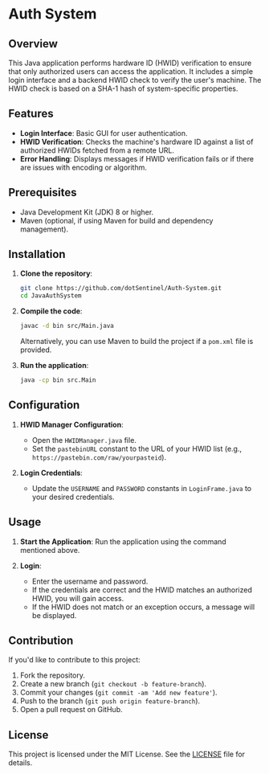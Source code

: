 # Auth System

## Overview

This Java application performs hardware ID (HWID) verification to ensure that only authorized users can access the application. It includes a simple login interface and a backend HWID check to verify the user's machine. The HWID check is based on a SHA-1 hash of system-specific properties.

## Features

- **Login Interface**: Basic GUI for user authentication.
- **HWID Verification**: Checks the machine's hardware ID against a list of authorized HWIDs fetched from a remote URL.
- **Error Handling**: Displays messages if HWID verification fails or if there are issues with encoding or algorithm.

## Prerequisites

- Java Development Kit (JDK) 8 or higher.
- Maven (optional, if using Maven for build and dependency management).

## Installation

1. **Clone the repository**:

   ```bash
   git clone https://github.com/dotSentinel/Auth-System.git
   cd JavaAuthSystem
   ```

2. **Compile the code**:

   ```bash
   javac -d bin src/Main.java
   ```

   Alternatively, you can use Maven to build the project if a `pom.xml` file is provided.

3. **Run the application**:

   ```bash
   java -cp bin src.Main
   ```

## Configuration

1. **HWID Manager Configuration**:
   - Open the `HWIDManager.java` file.
   - Set the `pastebinURL` constant to the URL of your HWID list (e.g., `https://pastebin.com/raw/yourpasteid`).

2. **Login Credentials**:
   - Update the `USERNAME` and `PASSWORD` constants in `LoginFrame.java` to your desired credentials.

## Usage

1. **Start the Application**:
   Run the application using the command mentioned above.

2. **Login**:
   - Enter the username and password.
   - If the credentials are correct and the HWID matches an authorized HWID, you will gain access.
   - If the HWID does not match or an exception occurs, a message will be displayed.

## Contribution

If you'd like to contribute to this project:

1. Fork the repository.
2. Create a new branch (`git checkout -b feature-branch`).
3. Commit your changes (`git commit -am 'Add new feature'`).
4. Push to the branch (`git push origin feature-branch`).
5. Open a pull request on GitHub.

## License

This project is licensed under the MIT License. See the [LICENSE](LICENSE) file for details.
